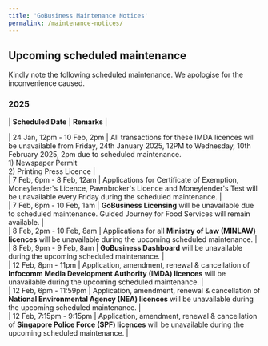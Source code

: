 ```yaml
---
title: 'GoBusiness Maintenance Notices'
permalink: /maintenance-notices/
---
```


## Upcoming scheduled maintenance

Kindly note the following scheduled maintenance. We apologise for the inconvenience caused. 


### 2025 

| **Scheduled Date** | **Remarks** |  



| 24 Jan, 12pm - 10 Feb, 2pm | All transactions for these IMDA licences will be unavailable from Friday, 24th January 2025, 12PM to Wednesday, 10th February 2025, 2pm due to scheduled maintenance.<br>1) Newspaper Permit<br>2) Printing Press Licence |  
| 7 Feb, 6pm - 8 Feb, 12am | Applications for Certificate of Exemption, Moneylender's Licence, Pawnbroker's Licence and Moneylender's Test will be unavailable every Friday during the scheduled maintenance. |    
| 7 Feb, 6pm - 10 Feb, 1am | **GoBusiness Licensing** will be unavailable due to scheduled maintenance. Guided Journey for Food Services will remain available. |   
| 8 Feb, 2pm - 10 Feb, 8am | Applications for all **Ministry of Law (MINLAW) licences** will be unavailable during the upcoming scheduled maintenance. |       
| 8 Feb, 9pm - 9 Feb, 8am | **GoBusiness Dashboard** will be unavailable during the upcoming scheduled maintenance. |       
| 12 Feb, 8pm - 11pm | Application, amendment, renewal & cancellation of **Infocomm Media Development Authority (IMDA) licences** will be unavailable during the upcoming scheduled maintenance. |   
| 12 Feb, 6pm - 11:59pm | Application, amendment, renewal & cancellation of **National Environmental Agency (NEA) licences** will be unavailable during the upcoming scheduled maintenance. |       
| 12 Feb, 7:15pm - 9:15pm | Application, amendment, renewal & cancellation of **Singapore Police Force (SPF) licences** will be unavailable during the upcoming scheduled maintenance. |     



<script src="/jquery/jquery.min.js"></script> <script src="/jquery/resize-tables.js"></script>
